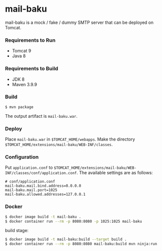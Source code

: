 # mail-baku

mail-baku is a mock / fake / dummy SMTP server that can be deployed on Tomcat.

### Requirements to Run

* Tomcat 9
* Java 8

### Requirements to Build

* JDK 8
* Maven 3.9.9

### Build

```
$ mvn package
```
The output artifact is `mail-baku.war`.

### Deploy

Place `mail-baku.war` in `$TOMCAT_HOME/webapps`.
Make the directory `$TOMCAT_HOME/extensions/mail-baku/WEB-INF/classes`.

### Configuration

Put `application.conf` to `$TOMCAT_HOME/extensions/mail-baku/WEB-INF/classes/conf/application.conf`.
The available settings are as follows:
```
# conf/application.conf
mail-baku.mail.bind.address=0.0.0.0
mail-baku.mail.port=1025
mail-baku.allowed.addresses=127.0.0.1
```

### Docker

```bash
$ docker image build -t mail-baku .
$ docker container run --rm -p 8080:8080 -p 1025:1025 mail-baku
```

build stage:

```bash
$ docker image build -t mail-baku:build --target build .
$ docker container run --rm -p 8080:8080 mail-baku:build mvn ninja:run
```
